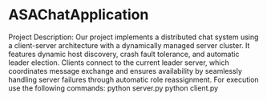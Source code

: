 # ASAChatApplication

Project Description: Our project implements a distributed chat system using a client-server architecture with a dynamically managed server cluster. It features dynamic host discovery, crash fault tolerance, and automatic leader election. Clients connect to the current leader server, which coordinates message exchange and ensures availability by seamlessly handling server failures through automatic role reassignment.
For execution use the following commands: python server.py
python client.py
